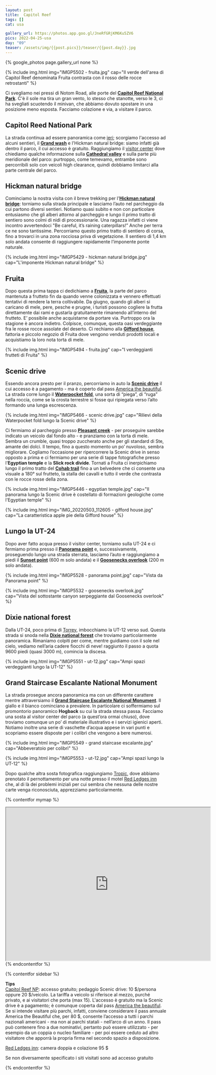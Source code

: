 ```yaml
---
layout: post
title:  Capitol Reef
tags: []
cat: usa

gallery_url: https://photos.app.goo.gl/JneRfGRjKM6Ku5ZV6
pics: 2022-04-25-usa
day: "09"
teaser: /assets/img/{{post.pics}}/teaser/{{post.day}}.jpg
---
```


{% google_photos page.gallery_url none %}

{% include img.html img="IMGP5502 - fruita.jpg" cap="Il verde dell'area di Capitol Reef denominata Fruita contrasta con il rosso delle rocce retrostanti" %}

Ci svegliamo nei pressi di Notom Road, alle porte del [**Capitol Reef National Park**](https://www.nps.gov/care/index.htm). C'è il sole ma tira un gran vento, lo stesso che stanotte, verso le 3, ci ha svegliati scuotendo il minivan, che abbiamo dovuto spostare in una posizione meno esposta. Facciamo colazione e via, a visitare il parco.

## Capitol Reed National Park

La strada continua ad essere panoramica come [ieri](https://www.van42.com/2022/05/02/usa_08-island-in-the-sky.html); scorgiamo l'accesso ad alcuni sentieri, il [**Grand wash**](https://www.nps.gov/care/learn/photosmultimedia/images/510%20-%20Grand%20Wash-Cassidy%20Arch%20-%20final%20resize.jpg) e l'Hickman natural bridge: siamo infatti già dentro il parco, il cui accesso è gratuito. Raggiungiamo il [visitor center](https://www.nps.gov/care/planyourvisit/visitorcenter.htm) dove chiediamo qualche informazione sulla [**Cathedral valley**](https://www.nps.gov/care/planyourvisit/cathedralvalley.htm) e sulla parte più meridionale del parco: purtroppo, come temevamo, entrambe sono percorribili solo con veicoli high clearance, quindi dobbiamo limitarci alla parte centrale del parco.

## Hickman natural bridge

Cominciamo la nostra visita con il breve trekking per l'[**Hickman natural bridge**](https://www.nps.gov/care/learn/photosmultimedia/images/411%20-%20Hickman%20Trailhead%20-%20final%20resize.jpg): torniamo sulla strada principale e lasciamo l’auto nel parcheggio da cui partono diversi sentieri. Notiamo quasi subito e non con particolare entusiasmo che gli alberi attorno al parcheggio e lungo il primo tratto di sentiero sono colmi di nidi di processionarie. Una ragazza infatti ci viene incontro avvertendoci "Be careful, it’s raining caterpillars!” Anche per terra ce ne sono tantissime. Percorriamo questo primo tratto di sentiero di corsa, fino a trovarci in una zona rocciosa priva di vegetazione. Il sentiero di 1,4 km solo andata consente di raggiungere rapidamente l’imponente ponte naturale.

{% include img.html img="IMGP5429 - hickman natural bridge.jpg" cap="L'imponente Hickman natural bridge" %}

## Fruita

Dopo questa prima tappa ci dedichiamo a [**Fruita**](https://www.nps.gov/care/planyourvisit/fruita.htm), la parte del parco mantenuta a frutteto fin da quando venne colonizzata e vennero effettuati tentativi di rendere la terra coltivabile. Da giugno, quando gli alberi si caricano di mele, pere, pesche e prugne, i turisti possono cogliere la frutta direttamente dai rami e gustarla gratuitamente rimanendo all’interno del frutteto. E’ possibile anche acquistarne da portare via. Purtroppo ora la stagione è ancora indietro. Colpisce, comunque, questa oasi verdeggiante fra le rosse rocce assolate del deserto. Ci rechiamo alla [**Gifford house**](https://www.nps.gov/care/learn/historyculture/giffordhomestead.htm), fattoria e piccolo negozio di Fruita dove vengono venduti prodotti locali e acquistiamo la loro nota torta di mele.

{% include img.html img="IMGP5494 - fruita.jpg" cap="I verdeggianti frutteti di Fruita" %}
## Scenic drive

Essendo ancora presto per il pranzo, percorriamo in auto la [**Scenic drive**](https://www.nps.gov/care/planyourvisit/scenicdrive.htm) il cui accesso è a pagamento - ma è coperto dal pass [America the beautiful](https://www.nps.gov/planyourvisit/passes.htm). La strada corre lungo il [**Waterpocket fold**](https://www.nps.gov/care/planyourvisit/waterpocketdistrict.htm), una sorta di “piega”, di “ruga” nella roccia, come se la crosta terrestre si fosse qui ripiegata verso l’alto formando una lunga escrescenza.

{% include img.html img="IMGP5466 - scenic drive.jpg" cap="Rilievi della Waterpocket fold lungo la Scenic drive" %}

Ci fermiamo al parcheggio presso [**Pleasant creek**](https://www.nps.gov/care/planyourvisit/pleasant-creek.htm) - per proseguire sarebbe indicato un veicolo dal fondo alto - e pranziamo con la torta di mele. Sembra un crumble, quasi troppo zuccherato anche per gli standard di Ste, amante dei dolci. Il tempo, fino a questo momento un po’ nuvoloso, sembra migliorare. Cogliamo l’occasione per ripercorrere la Scenic drive in senso opposto a prima e ci fermiamo per una serie di tappe fotografiche presso l'**Egyptian temple** e la **Slick rock divide**. Tornati a Fruita ci inerpichiamo lungo il primo tratto del [**Cohab trail**](https://www.nps.gov/care/learn/photosmultimedia/images/507%20-%20Cohab%20Canyon%20Trail%20-%20final%20resize.jpg) fino a un belvedere che ci consente una visuale a 180° sul frutteto, la stalla dei cavalli e tutto il verde che contrasta con le rocce rosse della zona.

{% include img.html img="IMGP5446 - egyptian temple.jpg" cap="Il panorama lungo la Scenic drive è costellato di formazioni geologiche come l'Egyptian temple" %}

{% include img.html img="IMG_20220503_112605 - gifford house.jpg" cap="La caratteristica apple pie della Gifford house" %}
## Lungo la UT-24

Dopo aver fatto acqua presso il visitor center, torniamo sulla UT-24 e ci fermiamo prima presso il [**Panorama point**](https://www.nps.gov/places/panorama-point-capitol-reef.htm) e, successivamente, proseguendo lungo una strada sterrata, lasciamo l’auto e raggiungiamo a piedi il [**Sunset point**](https://www.americansouthwest.net/utah/capitol_reef/sunset-point-trail.html) (600 m solo andata) e il [**Goosenecks overlook**](https://capitolreef.org/blog/sunset-and-goosenecks-trails/) (200 m solo andata).

{% include img.html img="IMGP5528 - panorama point.jpg" cap="Vista da Panorama point" %}

{% include img.html img="IMGP5532 - goosenecks overlook.jpg" cap="Vista del sottostante canyon serpeggiante dal Goosenecks overlook" %}

## Dixie national forest

Dalla UT-24, poco prima di [Torrey](https://torreyutah.gov/), imbocchiamo la UT-12 verso sud. Questa strada si snoda nella [**Dixie national forest**](https://www.fs.usda.gov/dixie) che troviamo particolarmente panoramica. Rimaniamo colpiti per come, mentre guidiamo con il sole nel cielo, vediamo nell’aria cadere fiocchi di neve! raggiunto il passo a quota 9600 piedi (quasi 3000 m), comincia la discesa. 

{% include img.html img="IMGP5551 - ut-12.jpg" cap="Ampi spazi verdeggianti lungo la UT-12" %}
## Grand Staircase Escalante National Monument

La strada prosegue ancora panoramica ma con un differente carattere mentre attraversiamo il [**Grand Staircase Escalante National Monument**](https://www.blm.gov/programs/national-conservation-lands/utah/grand-staircase-escalante-national-monument). Il giallo e il bianco cominciano a prevalere. In particolare ci soffermiamo sul promontorio panoramico **Hogback** su cui la strada stessa passa.
Facciamo una sosta al visitor center del parco (a quest’ora ormai chiuso), dove troviamo comunque un po’ di materiale illustrativo e i servizi igienici aperti. Notiamo inoltre una serie di vaschette d’acqua appese in vari punti e scopriamo essere disposte per i colibrì che vengono a bere numerosi.

{% include img.html img="IMGP5549 - grand staircase escalante.jpg" cap="Abbeveratoio per colibrì" %}

{% include img.html img="IMGP5553 - ut-12.jpg" cap="Ampi spazi lungo la UT-12" %}

Dopo qualche altra sosta fotografica raggiungiamo [Tropic](https://www.townoftropicut.gov/), dove abbiamo prenotato il pernottamento per una notte presso il motel [Red Ledges inn](https://www.stayinns.com/country-hearth-inn-suites/ut/tropic/red-ledges-inn) che, al di là dei problemi iniziali per cui sembra che nessuna delle nostre carte venga riconosciuta, apprezziamo particolarmente.

{% contentfor mymap %}
<iframe src="https://www.google.com/maps/d/embed?mid=1J-2tJEnMHoV-3e5SEvtz8WOq3HS9_DQ&ehbc=2E312F" width="640" height="480"></iframe>
{% endcontentfor %}

{% contentfor sidebar %}

**Tips**  
[Capitol Reef NP](https://www.nps.gov/care/index.htm): accesso gratuito; pedaggio Scenic drive: 10 $/persona oppure 20 $/veicolo. La tariffa a veicolo si riferisce al mezzo, purché privato, e ai visitatori che porta (max 15). 
L'accesso è gratuito ma la Scenic drive è a pagamento; è comunque coperta dal pass [America the beautiful](https://www.nps.gov/planyourvisit/passes.htm).
Se si intende visitare più parchi, infatti, conviene considerare il pass annuale America the Beautiful che, per 80 $, consente l’accesso a tutti i parchi nazionali americani - ma non ai parchi statali - nell’arco di un anno. Il pass può contenere fino a due nominativi, pertanto può essere utilizzato - per esempio da un coppia o nucleo familiare - per poi essere ceduto ad altro visitatore che apporrà la propria firma nel secondo spazio a disposizione. 

[Red Ledges inn](https://www.stayinns.com/country-hearth-inn-suites/ut/tropic/red-ledges-inn): camera doppia e colazione 95 $

Se non diversamente specificato i siti visitati sono ad accesso gratuito

{% endcontentfor %}